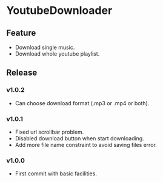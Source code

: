# YoutubeDownloader

## Feature

- Download single music.
- Download whole youtube playlist.

## Release

### v1.0.2
- Can choose download format (.mp3 or .mp4 or both).

### v1.0.1
- Fixed url scrollbar problem.
- Disabled download button when start downloading.
- Add more file name constraint to avoid saving files error.

### v1.0.0
- First commit with basic facilities.
